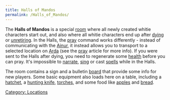 ```yaml
---
title: Halls of Mandos
permalink: /Halls_of_Mandos/
---
```


The **Halls of Mandos** is a special [room](room "wikilink") where all
newly created whitie characters start out, and also where all whitie
characters end up after [dying](death "wikilink") or
[unretiring](retire "wikilink"). In the Halls, the
[pray](pray "wikilink") command works differently - instead of
communicating with the [Ainur](Ainur "wikilink"), it instead allows you
to transport to a selected location on [Arda](Arda "wikilink") (see the
[pray](pray "wikilink") article for more info). If you were sent to the
Halls after dying, you need to regenerate some
[health](hit_points "wikilink") before you can pray. It's impossible to
[narrate](narrate "wikilink"), [sing](sing "wikilink") or cast
[spells](spell "wikilink") while in the Halls.

The room contains a sign and a bulletin [board](board "wikilink") that
provide some info for new players. Some basic equipment also loads here
on a table, including a [hatchet](hatchet "wikilink"), a [hunting
knife](hunting_knife "wikilink"), [torches](torch "wikilink"), and some
food like [apples](apple "wikilink") and
[bread](loaf_of_bread "wikilink").

[Category: Locations](Category:_Locations "wikilink")